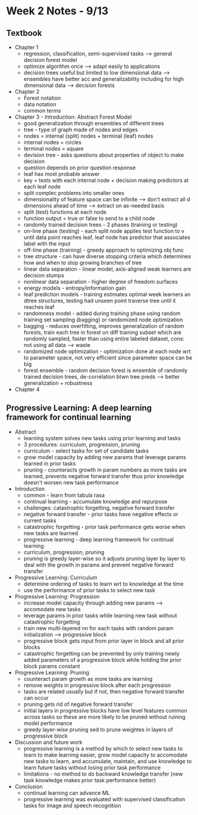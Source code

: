 # Week 2 Notes - 9/13
## Textbook
- Chapter 1
  - regression, classification, semi-supervised tasks --> general decision forest model
  - optimize algorithm once --> adapt easily to applications
  - decision trees useful but limited to low dimensional data --> ensembles have better acc and generalizability including for high dimensional data --> decision forests
- Chapter 2
  - Forest notation
  - data notation
  - common terms
- Chapter 3 - Introduction: Abstract Forest Model
  - good generalization through ensembles of different trees
  - tree - type of graph made of nodes and edges
  - nodes = internal (split) nodes + terminal (leaf) nodes
  - internal nodes = circles
  - terminal nodes = square
  - devision tree - asks questions about properties of object to make decision
  - question depends on prior question response
  - leaf has most probable answer
  - key = tests with each internal node + decision making predictors at each leaf node
  - split complec problems into smaller ones
  - dimensionality of feature space can be infinite --> don't extract all d dimensions ahead of time --> extract on as-needed basis
  - split (test) functions at each node
  - function output = true or false to send to a child node
  - randomly trained decision trees - 2 phases (training or testing)
  - on-line phase (testing) - each split node applies test function to v until data point reaches leaf, leaf node has predictor that associates label with the input
  - off-line phase (training) - greedy approach to optimizing obj func
  - tree structure - can have diverse stopping criteria which determines how and when to stop growing branches of tree
  - linear data separation - linear model, axis-aligned weak learners are decision stumps
  - nonlinear data separation - higher degree of freedom surfaces
  - energy models - entropy/information gain
  - leaf prediction models - training estimates optimal week learners an dtree structures, testing had unseen point traverse tree until it reaches leaf
  - randomness model - added during training phase using random training set sampling (bagging) or randomized node optimization
  - bagging - reduces overfitting, improves generalization of random forests, train each tree in forest on diff training subset which are randomly sampled, faster than using entire labeled dataset, cons: not using all data --> waste
  - randomized node optimization - optimization done at each node wrt to parameter space, not very efficient since parameter space can be big
  - forest ensemble - random decision forest is ensemble of randomly trained decision trees, de-correlation btwn tree preds --> better generalization + robustness
- Chapter 4
## Progressive Learning: A deep learning framework for continual learning
- Abstract
  - learning system solves new tasks using prior learning and tasks
  - 3 procedures: curriculum, progression, pruning
  - curriculum - select tasks for set of candidate tasks
  - grow model capacity by adding new params that leverage params learned in prior tasks
  - pruning - counteracts growth in param numbers as more tasks are learned, prevents negative forward transfer thus prior knowledge doesn't worsen new task performance
- Introduction
  - common - learn from tabula rasa
  - continual learning - accumulate knowledge and repurpose
  - challenges: catastrophic forgetting, negative forward transfer
  - negative forward transfer - prior tasks have negative effects or current tasks
  - catastrophic forgetting - prior task performance gets worse when new tasks are learned
  - progressive learning - deep learning framework for continual learning
  - curriculum, progression, pruning
  - pruning is greedy layer-wise so it adjusts pruning layer by layer to deal with the growth in params and prevent negative forward transfer
- Progressive Learning: Curriculum
  - determine ordering of tasks to learn wrt to knowledge at the time
  - use the performance of prior tasks to select new task
- Progressive Learning: Progression
  - increase model capacity through adding new params --> accomodate new tasks
  - leverage params in prior tasks while learning new task without catastrophic forgetting
  - train new multi-layered nn for each tasks with random param initialization --> progressive block
  - progressive block gets input from prior layer in block and all prior blocks
  - catastrophic forgetting can be prevented by only training newly added parameters of a progressive block while holding the prior block params constant
- Progressive Learning: Pruning
  - counteract param growth as more tasks are learning
  - remove weights in progressive block after each progression
  - tasks are related usually but if not, then negative forward transfer can occur
  - pruning gets rid of negative forward transfer
  - initial layers in progressive blocks have low level features common across tasks so these are more likely to be pruned without ruining model performance
  - greedy layer-wise pruning sed to prune weightes in layers of progressive block
- Discussion and future work
  - progressive learning is a method by which to select new tasks to learn to make learning easier, grow model capacity to accomodate new tasks to learn, and accumulate, maintain, and use knowledge to learn future tasks without losing prior task performance
  - limitations - no method to do backward knowledge transfer )new task knowledge makes prior task performance better)
- Conclusion
  - continual learning can advance  ML
  - progressive learning was evaluated with supervised classification tasks for image and speech recognition
